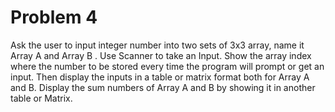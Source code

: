 # Problem 4
 Ask the user to input integer number into two sets of 3x3 array, name it Array A and Array B . Use Scanner to take an Input. Show the array index where the number to be stored every time the program will prompt or get an input. Then display the inputs in a table or matrix format both for Array A and B. Display the sum numbers of Array A and B by showing it in another table or Matrix.
